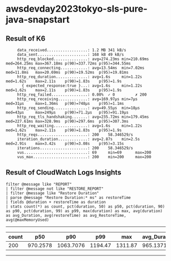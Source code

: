 # awsdevday2023tokyo-sls-pure-java-snapstart

## Result of K6

```
     data_received..................: 1.2 MB 341 kB/s
     data_sent......................: 168 kB 49 kB/s
     http_req_blocked...............: avg=274.23ms min=210.69ms med=264.25ms max=367.18ms p(90)=337.72ms p(95)=344.55ms
     http_req_connecting............: avg=13.54ms  min=7.02ms   med=11.8ms   max=20.69ms  p(90)=19.52ms  p(95)=19.81ms 
     http_req_duration..............: avg=1.6s     min=1.22s    med=1.62s    max=2.11s    p(90)=1.83s    p(95)=1.9s    
       { expected_response:true }...: avg=1.6s     min=1.22s    med=1.62s    max=2.11s    p(90)=1.83s    p(95)=1.9s    
     http_req_failed................: 0.00%  ✓ 0         ✗ 200  
     http_req_receiving.............: avg=169.97µs min=7µs      med=31µs     max=1.36ms   p(90)=748µs    p(95)=1.1ms   
     http_req_sending...............: avg=49.55µs  min=18µs     med=43µs     max=249µs    p(90)=71.2µs   p(95)=91.19µs 
     http_req_tls_handshaking.......: avg=235.72ms min=179.45ms med=227.61ms max=328.9ms  p(90)=297.6ms  p(95)=307.3ms 
     http_req_waiting...............: avg=1.6s     min=1.22s    med=1.62s    max=2.11s    p(90)=1.83s    p(95)=1.9s    
     http_reqs......................: 200    58.346529/s
     iteration_duration.............: avg=2.87s    min=2.5s     med=2.91s    max=3.42s    p(90)=3.08s    p(95)=3.15s   
     iterations.....................: 200    58.346529/s
     vus............................: 69     min=69      max=200
     vus_max........................: 200    min=200     max=200
```

## Result of CloudWatch Logs Insights

```
filter @message like "REPORT"
| filter @message not like "RESTORE_REPORT"
| filter @message like "Restore Duration"
| parse @message "Restore Duration:* ms" as restoreTime
| fields @duration + restoreTime as duration
| stats count(*) as count, pct(duration, 50) as p50, pct(duration, 90) as p90, pct(duration, 99) as p99, max(duration) as max, avg(duration) as avg_Duration, avg(restoreTime) as avg_RestoreTime, avg(@maxMemoryUsed)
```
---
| count | p50      | p90       | p99     | max     | avg_Duration | avg_RestoreTime | avg(@maxMemoryUsed) |
|-------|----------|-----------|---------|---------|--------------|-----------------|---------------------|
| 200   | 970.2578 | 1063.7076 | 1194.47 | 1311.87 | 965.1371     | 277.0476        | 128010000           |
---
